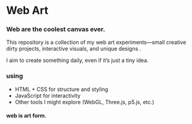 # Web Art

### Web are the coolest canvas ever.

This repository is a collection of my web art experiments—small creative dirty projects, interactive visuals, and unique designs .

I aim to create something daily, even if it’s just a tiny idea.

### using

- HTML + CSS for structure and styling
- JavaScript for interactivity
- Other tools I might explore (WebGL, Three.js, p5.js, etc.)

#### web is art form.
